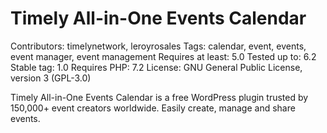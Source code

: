 # Timely All-in-One Events Calendar
Contributors: timelynetwork, leroyrosales
Tags: calendar, event, events, event manager, event management
Requires at least: 5.0
Tested up to: 6.2
Stable tag: 1.0
Requires PHP: 7.2
License: GNU General Public License, version 3 (GPL-3.0)

Timely All-in-One Events Calendar is a free WordPress plugin trusted by 150,000+ event creators worldwide. Easily create, manage and share events.
